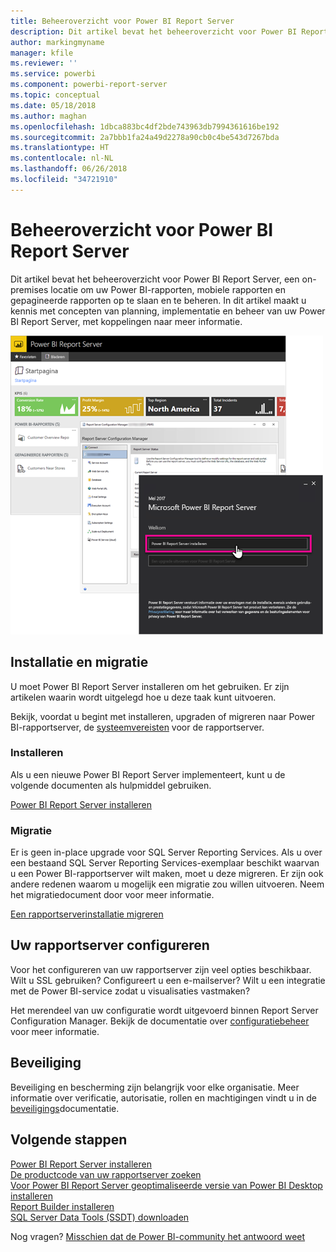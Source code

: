 ```yaml
---
title: Beheeroverzicht voor Power BI Report Server
description: Dit artikel bevat het beheeroverzicht voor Power BI Report Server, een on-premises locatie om uw Power BI-rapporten, mobiele rapporten en gepagineerde rapporten op te slaan en te beheren.
author: markingmyname
manager: kfile
ms.reviewer: ''
ms.service: powerbi
ms.component: powerbi-report-server
ms.topic: conceptual
ms.date: 05/18/2018
ms.author: maghan
ms.openlocfilehash: 1dbca883bc4df2bde743963db7994361616be192
ms.sourcegitcommit: 2a7bbb1fa24a49d2278a90cb0c4be543d7267bda
ms.translationtype: HT
ms.contentlocale: nl-NL
ms.lasthandoff: 06/26/2018
ms.locfileid: "34721910"
---
```

# <a name="admin-overview-power-bi-report-server"></a>Beheeroverzicht voor Power BI Report Server
Dit artikel bevat het beheeroverzicht voor Power BI Report Server, een on-premises locatie om uw Power BI-rapporten, mobiele rapporten en gepagineerde rapporten op te slaan en te beheren. In dit artikel maakt u kennis met concepten van planning, implementatie en beheer van uw Power BI Report Server, met koppelingen naar meer informatie.

![](media/admin-handbook-overview/admin-handbook.png)



## <a name="installing-and-migration"></a>Installatie en migratie
U moet Power BI Report Server installeren om het gebruiken. Er zijn artikelen waarin wordt uitgelegd hoe u deze taak kunt uitvoeren.

Bekijk, voordat u begint met installeren, upgraden of migreren naar Power BI-rapportserver, de [systeemvereisten](system-requirements.md) voor de rapportserver.

### <a name="installing"></a>Installeren
Als u een nieuwe Power BI Report Server implementeert, kunt u de volgende documenten als hulpmiddel gebruiken. 

[Power BI Report Server installeren](install-report-server.md)

### <a name="migration"></a>Migratie
Er is geen in-place upgrade voor SQL Server Reporting Services. Als u over een bestaand SQL Server Reporting Services-exemplaar beschikt waarvan u een Power BI-rapportserver wilt maken, moet u deze migreren. Er zijn ook andere redenen waarom u mogelijk een migratie zou willen uitvoeren. Neem het migratiedocument door voor meer informatie.

[Een rapportserverinstallatie migreren](migrate-report-server.md)

## <a name="configuring-your-report-server"></a>Uw rapportserver configureren
Voor het configureren van uw rapportserver zijn veel opties beschikbaar. Wilt u SSL gebruiken? Configureert u een e-mailserver? Wilt u een integratie met de Power BI-service zodat u visualisaties vastmaken?

Het merendeel van uw configuratie wordt uitgevoerd binnen Report Server Configuration Manager. Bekijk de documentatie over [configuratiebeheer](https://docs.microsoft.com/sql/reporting-services/install-windows/reporting-services-configuration-manager-native-mode) voor meer informatie.

## <a name="security"></a>Beveiliging
Beveiliging en bescherming zijn belangrijk voor elke organisatie. Meer informatie over verificatie, autorisatie, rollen en machtigingen vindt u in de [beveiligings](https://docs.microsoft.com/sql/reporting-services/security/reporting-services-security-and-protection)documentatie.

## <a name="next-steps"></a>Volgende stappen
[Power BI Report Server installeren](install-report-server.md)  
[De productcode van uw rapportserver zoeken](find-product-key.md)  
[Voor Power BI Report Server geoptimaliseerde versie van Power BI Desktop installeren](install-powerbi-desktop.md)  
[Report Builder installeren](https://docs.microsoft.com/sql/reporting-services/install-windows/install-report-builder)  
[SQL Server Data Tools (SSDT) downloaden](http://go.microsoft.com/fwlink/?LinkID=616714)

Nog vragen? [Misschien dat de Power BI-community het antwoord weet](https://community.powerbi.com/)

